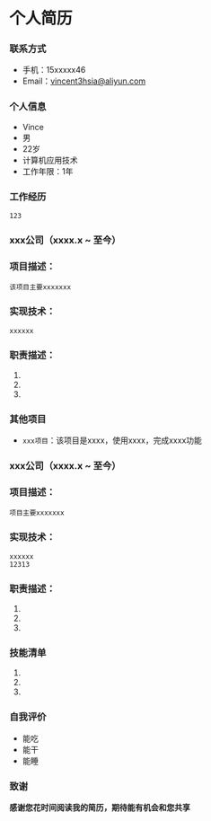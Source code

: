 # 个人简历
<!-- 用hugo的简历模板写 -->
### 联系方式
- 手机：15xxxxx46
- Email：vincent3hsia@aliyun.com

### 个人信息
- Vince
- 男
- 22岁
- 计算机应用技术
- 工作年限：1年

### 工作经历
```
123
```
### xxx公司（xxxx.x ~ 至今）
### 项目描述：
```
该项目主要xxxxxxx
```
### 实现技术：
```
xxxxxx
```
### 职责描述：
1. 
2. 
3. 


### 其他项目
- `xxx项目`：该项目是xxxx，使用xxxx，完成xxxx功能

### xxx公司（xxxx.x ~ 至今）
### 项目描述：
```
项目主要xxxxxxx
```
### 实现技术：
```
xxxxxx
12313
```
### 职责描述：
1. 
2. 
3. 
### 技能清单
1. 
2. 
3. 
### 自我评价
- 能吃
- 能干
- 能睡


### 致谢
**感谢您花时间阅读我的简历，期待能有机会和您共享**

